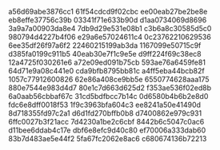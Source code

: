 a56d69abe3876cc1
61f54cdcd9f02cbc
ee00eab27be2be8e
eb8effe37756c39b
03341f71e633b90d
d1aa0734069d8696
3a9a7a00903da8e4
7db9d29e531e08b1
c3b6a8c30585d5c0
980794d4227b4f06
e29a6e57024611c4
0c23762210629536
6ee35df26f97a6f2
22460215199ab3da
1167099e50715c9f
d385fa0199c911b5
40eab30e7f1c9e5e
d9ff224f69c38ec8
12a4725f030261e6
a72e09ed091b75cb
593ae76a6459fe81
64d71e9a08c441e0
cda9bfb8795bb81c
a4ff5eba44bcb82f
1057c77912600826
62e86a408ce9bb5e
6550774628aaa175
880e7544e983d4d7
80e1c7d663d625d2
f353ae536f02ed8b
6a0aab56cbbaf67c
31cd5bdfbcc7b14c
0d6580b4b6b2e8d0
fdc6e8dff0018f53
1f9c3963bfa604c3
ee8241a50e41490d
8d718355fd97c2a1
d6d1fd270bffb0b8
d7400862e979c931
6ffc0027b3f21acc
7d4230a1be2c6cbf
8442b6c5047c0ac6
d11bee6ddab4c17e
dbf6e8efc9d40c80
ef70006a333dab60
83b7d483ae5e44f2
5fa67fc2062e8ac6
c680674136b72213
